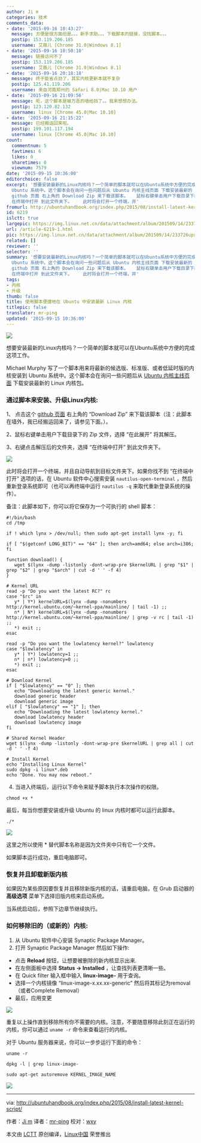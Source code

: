 ```yaml
---
author: Ji m
categories: 技术
comments_data:
- date: '2015-09-16 10:43:27'
  message: 方便是很方面但是。。。新手求助。。。下载脚本的链接，没找脚本。。。
  postip: 153.119.206.185
  username: 艾薇儿 [Chrome 31.0|Windows 8.1]
- date: '2015-09-16 10:50:10'
  message: 链接访问不了
  postip: 153.119.206.185
  username: 艾薇儿 [Chrome 31.0|Windows 8.1]
- date: '2015-09-16 20:18:18'
  message: 终于能省点劲了，其实内核更新本就不复杂
  postip: 125.41.119.206
  username: 来自河南郑州的 Safari 8.0|Mac 10.10 用户
- date: '2015-09-16 21:09:56'
  message: 呃，这个脚本是被万恶的墙给挡了。。我来想想办法。
  postip: 123.120.82.132
  username: linux [Chrome 45.0|Mac 10.10]
- date: '2015-09-16 21:15:22'
  message: 已经搬运回来啦。
  postip: 199.101.117.194
  username: linux [Chrome 45.0|Mac 10.10]
count:
  commentnum: 5
  favtimes: 6
  likes: 0
  sharetimes: 0
  viewnum: 7579
date: '2015-09-15 10:36:00'
editorchoice: false
excerpt: '想要安装最新的Linux内核吗？一个简单的脚本就可以在Ubuntu系统中方便的完成这项工作。 Michael Murphy 写了一个脚本用来将最新的候选版、标准版、或者低延时版的内核安装到
  Ubuntu 系统中。这个脚本会在询问一些问题后从 Ubuntu 内核主线页面 下载安装最新的 Linux 内核包。 通过脚本来安装、升级Linux内核:   点击这个
  github 页面 右上角的 Download Zip 来下载该脚本。   鼠标右键单击用户下载目录下的 Zip 文件，选择 在此展开 将其解压。   右键点击解压后的文件夹，选择
  在终端中打开 到此文件夹下。    此时将会打开一个终端，并'
fromurl: http://ubuntuhandbook.org/index.php/2015/08/install-latest-kernel-script/
id: 6219
islctt: true
largepic: https://img.linux.net.cn/data/attachment/album/201509/14/233726upxtb524hpwbza2p.png
url: /article-6219-1.html
pic: https://img.linux.net.cn/data/attachment/album/201509/14/233726upxtb524hpwbza2p.png.thumb.jpg
related: []
reviewer: ''
selector: ''
summary: '想要安装最新的Linux内核吗？一个简单的脚本就可以在Ubuntu系统中方便的完成这项工作。 Michael Murphy 写了一个脚本用来将最新的候选版、标准版、或者低延时版的内核安装到
  Ubuntu 系统中。这个脚本会在询问一些问题后从 Ubuntu 内核主线页面 下载安装最新的 Linux 内核包。 通过脚本来安装、升级Linux内核:   点击这个
  github 页面 右上角的 Download Zip 来下载该脚本。   鼠标右键单击用户下载目录下的 Zip 文件，选择 在此展开 将其解压。   右键点击解压后的文件夹，选择
  在终端中打开 到此文件夹下。    此时将会打开一个终端，并'
tags:
- 内核
- 升级
thumb: false
title: 使用脚本便捷地在 Ubuntu 中安装最新 Linux 内核
titlepic: false
translator: mr-ping
updated: '2015-09-15 10:36:00'
---
```


![](/data/attachment/album/201509/14/233726upxtb524hpwbza2p.png)


想要安装最新的Linux内核吗？一个简单的脚本就可以在Ubuntu系统中方便的完成这项工作。


Michael Murphy 写了一个脚本用来将最新的候选版、标准版、或者低延时版的内核安装到 Ubuntu 系统中。这个脚本会在询问一些问题后从 [Ubuntu 内核主线页面](http://kernel.ubuntu.com/%7Ekernel-ppa/mainline/) 下载安装最新的 Linux 内核包。


### 通过脚本来安装、升级Linux内核:


1、 点击这个 [github 页面](https://gist.github.com/mmstick/8493727) 右上角的 “Download Zip” 来下载该脚本（注：此脚本在墙外，我已经搬运回来了，请参见下面。）。


2、鼠标右键单击用户下载目录下的 Zip 文件，选择 “在此展开” 将其解压。


3、右键点击解压后的文件夹，选择 “在终端中打开” 到此文件夹下。


![](/data/attachment/album/201509/14/233727wx63yw3ze8403y0j.jpg)


此时将会打开一个终端，并且自动导航到目标文件夹下。如果你找不到 “在终端中打开” 选项的话，在 Ubuntu 软件中心搜索安装 `nautilus-open-terminal` ，然后重新登录系统即可（也可以再终端中运行 `nautilus -q` 来取代重新登录系统的操作）。


备注：此脚本如下，你可以将它保存为一个可执行的 shell 脚本：



```
#!/bin/bash
cd /tmp

if ! which lynx > /dev/null; then sudo apt-get install lynx -y; fi

if [ "$(getconf LONG_BIT)" == "64" ]; then arch=amd64; else arch=i386; fi

function download() {
   wget $(lynx -dump -listonly -dont-wrap-pre $kernelURL | grep "$1" | grep "$2" | grep "$arch" | cut -d ' ' -f 4)
}

# Kernel URL
read -p "Do you want the latest RC?" rc
case "$rc" in
   y* | Y*) kernelURL=$(lynx -dump -nonumbers http://kernel.ubuntu.com/~kernel-ppa/mainline/ | tail -1) ;;
   n* | N*) kernelURL=$(lynx -dump -nonumbers http://kernel.ubuntu.com/~kernel-ppa/mainline/ | grep -v rc | tail -1) ;;
   *) exit ;;
esac
 
read -p "Do you want the lowlatency kernel?" lowlatency
case "$lowlatency" in
   y* | Y*) lowlatency=1 ;;
   n* | n*) lowlatency=0 ;;
   *) exit ;;
esac

# Download Kernel
if [ "$lowlatency" == "0" ]; then
   echo "Downloading the latest generic kernel."
   download generic header
   download generic image
elif [ "$lowlatency" == "1" ]; then
   echo "Downloading the latest lowlatency kernel."
   download lowlatency header
   download lowlatency image
fi

# Shared Kernel Header
wget $(lynx -dump -listonly -dont-wrap-pre $kernelURL | grep all | cut -d ' ' -f 4)

# Install Kernel
echo "Installing Linux Kernel"
sudo dpkg -i linux*.deb
echo "Done. You may now reboot."
```

  
 4. 当进入终端后，运行以下命令来赋予脚本执行本次操作的权限。



```
chmod +x *

```

最后，每当你想要安装或升级 Ubuntu 的 linux 内核时都可以运行此脚本。



```
./*

```

![](/data/attachment/album/201509/14/233729a1gi948vf1naaux4.jpg)


这里之所以使用 \* 替代脚本名称是因为文件夹中只有它一个文件。


如果脚本运行成功，重启电脑即可。


### 恢复并且卸载新版内核


如果因为某些原因要恢复并且移除新版内核的话，请重启电脑，在 Grub 启动器的 **高级选项** 菜单下选择旧版内核来启动系统。


当系统启动后，参照下边章节继续执行。


### 如何移除旧的（或新的）内核:


1. 从 Ubuntu 软件中心安装 Synaptic Package Manager。
2. 打开 Synaptic Package Manager 然后如下操作:


* 点击 **Reload** 按钮，让想要被删除的新内核显示出来.
* 在左侧面板中选择 **Status -> Installed** ，让查找列表更清晰一些。
* 在 Quick filter 输入框中输入 **linux-image-** 用于查询。
* 选择一个内核镜像 “linux-image-x.xx.xx-generic” 然后将其标记为removal（或者Complete Removal）
* 最后，应用变更


![](/data/attachment/album/201509/14/233733apkb1dwbp77bbb5e.jpg)


重复以上操作直到移除所有你不需要的内核。注意，不要随意移除此刻正在运行的内核，你可以通过 `uname -r` 命令来查看运行的内核。


对于 Ubuntu 服务器来说，你可以一步步运行下面的命令：



```
uname -r

dpkg -l | grep linux-image-

sudo apt-get autoremove KERNEL_IMAGE_NAME

```

![](/data/attachment/album/201509/14/233736wb7ldfgsf73dekmi.jpg)




---


via: <http://ubuntuhandbook.org/index.php/2015/08/install-latest-kernel-script/>


作者：[Ji m](http://ubuntuhandbook.org/index.php/about/) 译者：[mr-ping](https://github.com/mr-ping) 校对：[wxy](https://github.com/wxy)


本文由 [LCTT](https://github.com/LCTT/TranslateProject) 原创编译，[Linux中国](https://linux.cn/) 荣誉推出